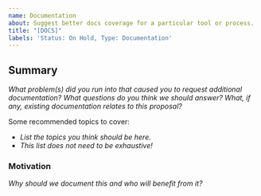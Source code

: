 ```yaml
---
name: Documentation
about: Suggest better docs coverage for a particular tool or process.
title: "[DOCS]"
labels: 'Status: On Hold, Type: Documentation'
---
```


<!--
  To make it easier for us to help you, please include as much useful information as possible.

  Before opening a new issue, please search existing issues https://github.com/kitabisa/teler/issues
-->

## Summary

_What problem(s) did you run into that caused you to request additional documentation? What questions do you think we should answer? What, if any, existing documentation relates to this proposal?_

Some recommended topics to cover:

- _List the topics you think should be here._
- _This list does not need to be exhaustive!_

### Motivation

_Why should we document this and who will benefit from it?_